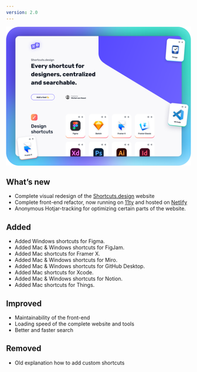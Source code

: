 ```yaml
---
version: 2.0
---
```


![Shortcuts.design V2.0](../docs/Shortcuts.design.png)

## What’s new
- Complete visual redesign of the [Shortcuts.design](/) website
- Complete front-end refactor, now running on [11ty](https://www.11ty.dev) and hosted on [Netlify](https://www.netlify.com)
- Anonymous Hotjar-tracking for optimizing certain parts of the website.

## Added
- Added Windows shortcuts for Figma.
- Added Mac & Windows shortcuts for FigJam.
- Added Mac shortcuts for Framer X.
- Added Mac & Windows shortcuts for Miro.
- Added Mac & Windows shortcuts for GitHub Desktop.
- Added Mac shortcuts for Xcode.
- Added Mac & Windows shortcuts for Notion.
- Added Mac shortcuts for Things.

## Improved
- Maintainability of the front-end
- Loading speed of the complete website and tools
- Better and faster search

## Removed
- Old explanation how to add custom shortcuts